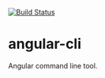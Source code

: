 [![Build Status](https://travis-ci.org/communityjs-tn/angular-cli.svg?branch=develop)](https://travis-ci.org/communityjs-tn/angular-cli)

angular-cli
===========

Angular command line tool.
